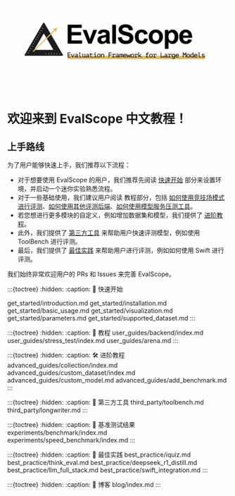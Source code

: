 ![EvalScope Logo](_static/images/evalscope_logo.png)

<br>

# 欢迎来到 EvalScope 中文教程！

## 上手路线

为了用户能够快速上手，我们推荐以下流程：

- 对于想要使用 EvalScope 的用户，我们推荐先阅读 [快速开始](get_started/introduction.md) 部分来设置环境，并启动一个迷你实验熟悉流程。
- 对于一些基础使用，我们建议用户阅读 教程部分，包括 [如何使用竞技场模式进行评测](user_guides/arena.md)、[如何使用其他评测后端](user_guides/backend/index.md)、[如何使用模型服务压测工具](user_guides/stress_test/index.md)。
- 若您想进行更多模块的自定义，例如增加数据集和模型，我们提供了 [进阶教程](advanced_guides/custom_dataset/index.md)。
- 此外，我们提供了 [第三方工具](third_party/toolbench.md) 来帮助用户快速评测模型，例如使用 ToolBench 进行评测。
- 最后，我们提供了 [最佳实践](best_practice/swift_integration.md) 来帮助用户进行评测，例如如何使用 Swift 进行评测。

我们始终非常欢迎用户的 PRs 和 Issues 来完善 EvalScope。


:::{toctree}
:hidden:
:caption: 🚀 快速开始

get_started/introduction.md
get_started/installation.md
get_started/basic_usage.md
get_started/visualization.md
get_started/parameters.md
get_started/supported_dataset.md
:::

:::{toctree}
:hidden:
:caption: 🔧 教程
user_guides/backend/index.md
user_guides/stress_test/index.md
user_guides/arena.md
:::

:::{toctree}
:hidden:
:caption: 🛠️ 进阶教程
advanced_guides/collection/index.md
advanced_guides/custom_dataset/index.md
advanced_guides/custom_model.md
advanced_guides/add_benchmark.md
:::

:::{toctree}
:hidden:
:caption: 🧰 第三方工具
third_party/toolbench.md
third_party/longwriter.md
:::

:::{toctree}
:hidden:
:caption: 🧪 基准测试结果
experiments/benchmark/index.md
experiments/speed_benchmark/index.md
:::

:::{toctree}
:hidden:
:caption: 📖 最佳实践
best_practice/iquiz.md
best_practice/think_eval.md
best_practice/deepseek_r1_distill.md
best_practice/llm_full_stack.md
best_practice/swift_integration.md
:::

:::{toctree}
:hidden:
:caption: 🌟 博客
blog/index.md
:::